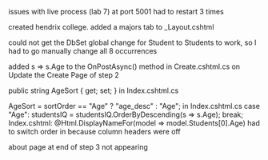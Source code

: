 issues with live process (lab 7) at port 5001
had to restart 3 times

created hendrix  college. added a majors tab to _Layout.cshtml

could not get the DbSet global change for Student to Students to work, so I had to go manually change all 8 occurrences

added s => s.Age to the OnPostAsync() method in Create.cshtml.cs on Update the Create Page of step 2

public string AgeSort { get; set; } in Index.cshtml.cs

AgeSort = sortOrder == "Age" ? "age_desc" : "Age"; in Index.cshtml.cs
case "Age":
    studentsIQ = studentsIQ.OrderByDescending(s => s.Age);
    break;
Index.cshtml: <a asp-page="./Index" asp-route-sortOrder="@Model.AgeSort">
                    @Html.DisplayNameFor(model => model.Students[0].Age)
                </a>
                had to switch order in <tbody> because column headers were off

about page at end of step 3 not appearing
